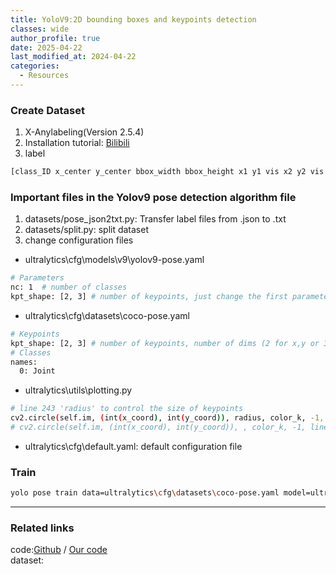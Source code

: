 ```yaml
---
title: YoloV9:2D bounding boxes and keypoints detection
classes: wide
author_profile: true
date: 2025-04-22
last_modified_at: 2024-04-22
categories: 
  - Resources
---
```



### Create Dataset
1. X-Anylabeling(Version 2.5.4)
2. Installation tutorial: [Bilibili](https://www.bilibili.com/video/BV1LHUkYzEwY/?vd_source=423235ba3c8c6b4fb4962ae292f89130)
3. label
```bash
[class_ID x_center y_center bbox_width bbox_height x1 y1 vis x2 y2 vis ...]
```

### Important files in the Yolov9 pose detection algorithm file
1. datasets/pose_json2txt.py: Transfer label files from .json to .txt
2. datasets/split.py: split dataset
3. change configuration files

- ultralytics\cfg\models\v9\yolov9-pose.yaml
```bash
# Parameters
nc: 1  # number of classes
kpt_shape: [2, 3] # number of keypoints, just change the first parameter, '3' means visibility
```


- ultralytics\cfg\datasets\coco-pose.yaml
```bash
# Keypoints
kpt_shape: [2, 3] # number of keypoints, number of dims (2 for x,y or 3 for x,y,visible)
# Classes
names:
  0: Joint
```

- ultralytics\utils\plotting.py 
```bash
# line 243 'radius' to control the size of keypoints
cv2.circle(self.im, (int(x_coord), int(y_coord)), radius, color_k, -1, lineType=cv2.LINE_AA)
# cv2.circle(self.im, (int(x_coord), int(y_coord)), , color_k, -1, lineType=cv2.LINE_AA)
```

- ultralytics\cfg\default.yaml: default configuration file

### Train
```bash
yolo pose train data=ultralytics\cfg\datasets\coco-pose.yaml model=ultralytics\cfg\models\v9\yolov9-pose.yaml epochs=300 imgsz=640
```



---
### Related links

code:[Github](https://github.com/senseable-ai/yolov9-pose) / [Our code](https://github.com/senseable-ai/yolov9-pose)
<br>
dataset:

